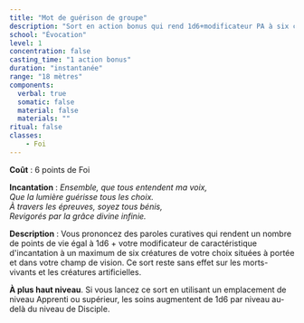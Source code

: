 ```yaml
---
title: "Mot de guérison de groupe"
description: "Sort en action bonus qui rend 1d6+modificateur PA à six cibles."
school: "Évocation"
level: 1
concentration: false
casting_time: "1 action bonus"
duration: "instantanée"
range: "18 mètres"
components:
  verbal: true
  somatic: false
  material: false
  materials: ""
ritual: false
classes:
    - Foi
---
```

**Coût** : 6 points de Foi  

**Incantation** : *Ensemble, que tous entendent ma voix,*   
*Que la lumière guérisse tous les choix.*   
*À travers les épreuves, soyez tous bénis,*   
*Revigorés par la grâce divine infinie.*   

**Description** : Vous prononcez des paroles curatives qui rendent un nombre de points de vie égal à 1d6 + votre modificateur de caractéristique d'incantation à un maximum de six créatures de votre choix situées à portée et dans votre champ de vision. Ce sort reste sans effet sur les morts-vivants et les créatures artificielles.

**À plus haut niveau**. Si vous lancez ce sort en utilisant un emplacement de niveau Apprenti ou supérieur, les soins augmentent de 1d6 par niveau au-delà du niveau de Disciple.
